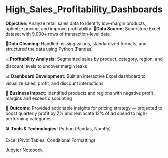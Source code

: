 # High_Sales_Profitability_Dashboards

**Objective:** Analyze retail sales data to identify low-margin products, optimize pricing, and improve profitability.
📁**Data Source:** Superstore Excel dataset with 9,000+ rows of transaction-level data

🧹**Data Cleaning:** Handled missing values, standardized formats, and structured the data using Python (Pandas)

📈**Profitability Analysis:** Segmented sales by product, category, region, and discount levels to uncover margin leaks

📊 **Dashboard Development:** Built an interactive Excel dashboard to visualize sales, profit, and discount interactions

🧠 **Business Impact:** Identified products and regions with negative profit margins and excess discounting

📌 **Outcome:** Provided actionable insights for pricing strategy — projected to boost quarterly profit by 7% and reallocate 12% of ad spend to high-performing categories


🛠 **Tools & Technologies:**
Python (Pandas, NumPy)

Excel (Pivot Tables, Conditional Formatting)

Jupyter Notebook
